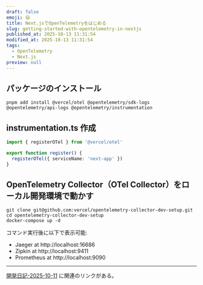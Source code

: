 ```yaml
---
draft: false
emoji: 😄
title: Next.jsでOpenTelemetryをはじめる
slug: getting-started-with-opentelemetry-in-nextjs
published_at: 2025-10-13 11:31:54
modified_at: 2025-10-13 11:31:54
tags:
  - OpenTelemetry
  - Next.js
preview: null
---
```


## パッケージのインストール

```bash:Terminal
pnpm add install @vercel/otel @opentelemetry/sdk-logs @opentelemetry/api-logs @opentelemetry/instrumentation
```

## instrumentation.ts 作成

```ts:instrumentation.ts
import { registerOTel } from '@vercel/otel'

export function register() {
  registerOTel({ serviceName: 'next-app' })
}
```

## OpenTelemetry Collector（OTel Collector）をローカル開発環境で動かす

```bash:Terminal
git clone git@github.com:vercel/opentelemetry-collector-dev-setup.git
cd opentelemetry-collector-dev-setup
docker-compose up -d
```

コマンド実行後に以下で表示可能:

- Jaeger at http://localhost:16686
- Zipkin at http://localhost:9411
- Prometheus at http://localhost:9090

---

[開発日記-2025-10-11](2025-10-11-開発日記.md) に関連のリンクがある。
